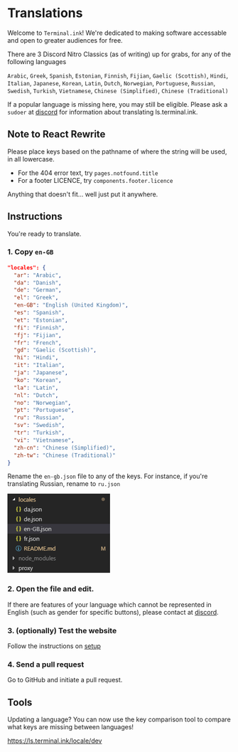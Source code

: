# Translations
Welcome to `Terminal.ink`!
We're dedicated to making software accessable and open to greater audiences for free.

There are 3 Discord Nitro Classics (as of writing) up for grabs, for any of the following languages

`Arabic`, `Greek`, `Spanish`, `Estonian`, `Finnish`, `Fijian`, `Gaelic (Scottish)`, `Hindi`, `Italian`, `Japanese`, `Korean`, `Latin`, `Dutch`, `Norwegian`, `Portuguese`, `Russian`, `Swedish`, `Turkish`, `Vietnamese`, `Chinese (Simplified)`, `Chinese (Traditional)`

If a popular language is missing here, you may still be eligible.
Please ask a `sudoer` at [discord](https://discord.gg/DwBCgta) for information about translating ls.terminal.ink.

## Note to React Rewrite
Please place keys based on the pathname of where the string will be used, in all lowercase.

- For the 404 error text, try `pages.notfound.title`
- For a footer LICENCE, try `components.footer.licence`

Anything that doesn't fit... well just put it anywhere.

## Instructions
You're ready to translate.

### 1. Copy `en-GB`
```json
"locales": {
  "ar": "Arabic",
  "da": "Danish",
  "de": "German",
  "el": "Greek",
  "en-GB": "English (United Kingdom)",
  "es": "Spanish",
  "et": "Estonian",
  "fi": "Finnish",
  "fj": "Fijian",
  "fr": "French",
  "gd": "Gaelic (Scottish)",
  "hi": "Hindi",
  "it": "Italian",
  "ja": "Japanese",
  "ko": "Korean",
  "la": "Latin",
  "nl": "Dutch",
  "no": "Norwegian",
  "pt": "Portuguese",
  "ru": "Russian",
  "sv": "Swedish",
  "tr": "Turkish",
  "vi": "Vietnamese",
  "zh-cn": "Chinese (Simplified)",
  "zh-tw": "Chinese (Traditional)"
}
```

Rename the `en-gb.json` file to any of the keys.
For instance, if you're translating Russian, rename to `ru.json`

![How to rename a JSON file](/.github/rename.gif)

### 2. Open the file and edit.
If there are features of your language which cannot be represented in English (such as gender for specific buttons), please contact at [discord](https://discord.gg/DwBCgta).

### 3. (optionally) Test the website
Follow the instructions on [setup](/docs/setup.md)

### 4. Send a pull request
Go to GitHub and initiate a pull request.

## Tools
Updating a language?
You can now use the key comparison tool to compare what keys are missing between languages!

https://ls.terminal.ink/locale/dev
